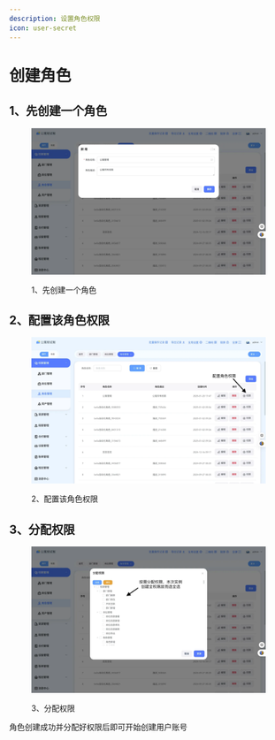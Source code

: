```yaml
---
description: 设置角色权限
icon: user-secret
---
```


# 创建角色

## 1、先创建一个角色

<figure><img src="../../.gitbook/assets/image (2).png" alt=""><figcaption><p>1、先创建一个角色</p></figcaption></figure>

## 2、配置该角色权限

<figure><img src="../../.gitbook/assets/image (3).png" alt=""><figcaption><p>2、配置该角色权限</p></figcaption></figure>

## 3、分配权限

<figure><img src="../../.gitbook/assets/image (4).png" alt=""><figcaption><p>3、分配权限</p></figcaption></figure>

角色创建成功并分配好权限后即可开始创建用户账号
